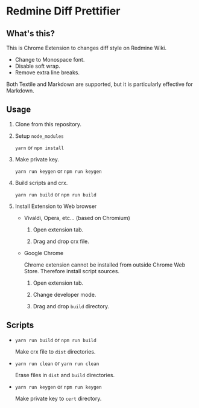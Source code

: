 # Redmine Diff Prettifier

## What's this?

This is Chrome Extension to changes diff style on Redmine Wiki.

-   Change to Monospace font.
-   Disable soft wrap.
-   Remove extra line breaks.

Both Textile and Markdown are supported, but it is particularly effective for Markdown.

## Usage

1.  Clone from this repository.

2.  Setup `node_modules`

    `yarn` or `npm install`

3.  Make private key.

    `yarn run keygen` or `npm run keygen`

4.  Build scripts and crx.

    `yarn run build` or `npm run build`

5.  Install Extension to Web browser

    -   Vivaldi, Opera, etc... (based on Chromium)

        1.  Open extension tab.

        2.  Drag and drop crx file.

    -   Google Chrome

        Chrome extension cannot be installed from outside Chrome Web Store.
        Therefore install script sources.

        1.  Open extension tab.

        2.  Change developer mode.

        3.  Drag and drop `build` directory.

## Scripts

-   `yarn run build` or `npm run build`

    Make crx file to `dist` directories.

-   `yarn run clean` or `yarn run clean`

    Erase files in `dist` and `build` directories.

-   `yarn run keygen` or `npm run keygen`

    Make private key to `cert` directory.

